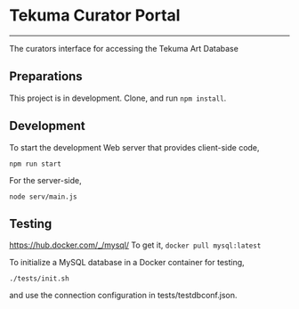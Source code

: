 # Tekuma Curator Portal
--------------------------
The curators interface for accessing the Tekuma Art Database

## Preparations

This project is in development. Clone, and run `npm install`.

## Development

To start the development Web server that provides client-side code,
```
npm run start
```

For the server-side,
```
node serv/main.js
```

## Testing

https://hub.docker.com/_/mysql/
To get it, `docker pull mysql:latest`

To initialize a MySQL database in a Docker container for testing,

    ./tests/init.sh

and use the connection configuration in tests/testdbconf.json.
